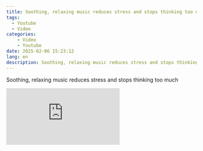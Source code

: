 ```yaml
---
title: Soothing, relaxing music reduces stress and stops thinking too much
tags:
  - Youtube
  - Video
categories:
    - Video
    - Youtube
date: 2025-02-06 15:23:12
lang: en
description: Soothing, relaxing music reduces stress and stops thinking too much
---
```


Soothing, relaxing music reduces stress and stops thinking too much

<iframe src="https://www.youtube-nocookie.com/embed/imLQUXjxGuk?si=iWHu4Lz45ToAeyIz" title="YouTube video player" frameborder="0" allow="accelerometer; autoplay; clipboard-write; encrypted-media; gyroscope; picture-in-picture; web-share" referrerpolicy="strict-origin-when-cross-origin" allowfullscreen></iframe>